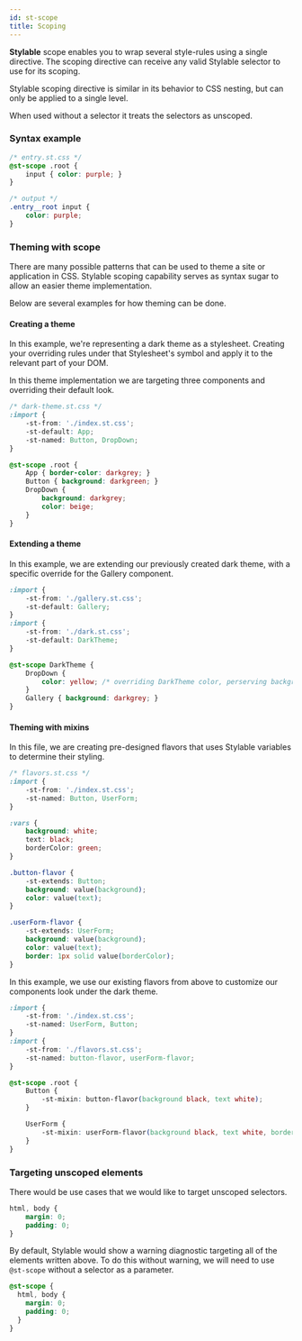```yaml
---
id: st-scope
title: Scoping
---
```


**Stylable** scope enables you to wrap several style-rules using a single directive.
The scoping directive can receive any valid Stylable selector to use for its scoping.

Stylable scoping directive is similar in its behavior to CSS nesting, but can only be applied to a single level.

When used without a selector it treats the selectors as unscoped.
### Syntax example
```css
/* entry.st.css */
@st-scope .root {
    input { color: purple; }  
}
```

```css
/* output */
.entry__root input {
    color: purple;
} 
```

### Theming with scope

There are many possible patterns that can be used to theme a site or application in CSS. Stylable scoping capability serves as syntax sugar to allow an easier theme implementation.

Below are several examples for how theming can be done.

#### Creating a theme
In this example, we're representing a dark theme as a stylesheet. Creating your overriding rules under that Stylesheet's symbol and apply it to the relevant part of your DOM.

In this theme implementation we are targeting three components and overriding their default look.

```css
/* dark-theme.st.css */
:import {
    -st-from: './index.st.css';
    -st-default: App;
    -st-named: Button, DropDown;
}

@st-scope .root {
    App { border-color: darkgrey; }
    Button { background: darkgreen; }
    DropDown {
        background: darkgrey;
        color: beige;
    }
}
```

#### Extending a theme
In this example, we are extending our previously created dark theme, with a specific override for the Gallery component.

```css
:import {
    -st-from: './gallery.st.css';
    -st-default: Gallery;
}
:import {
    -st-from: './dark.st.css';
    -st-default: DarkTheme;
}

@st-scope DarkTheme {
    DropDown {
        color: yellow; /* overriding DarkTheme color, perserving background */
    }
    Gallery { background: darkgrey; }
}
```

#### Theming with mixins
In this file, we are creating pre-designed flavors that uses Stylable variables to determine their styling.

```css
/* flavors.st.css */
:import {
    -st-from: './index.st.css';
    -st-named: Button, UserForm;
}

:vars {
    background: white;
    text: black;
    borderColor: green;
}

.button-flavor {
    -st-extends: Button;
    background: value(background);
    color: value(text);
}

.userForm-flavor {
    -st-extends: UserForm;
    background: value(background);
    color: value(text);
    border: 1px solid value(borderColor);
}
```

In this example, we use our existing flavors from above to customize our components look under the dark theme.

```css
:import {
    -st-from: './index.st.css';
    -st-named: UserForm, Button;
}
:import {
    -st-from: './flavors.st.css';
    -st-named: button-flavor, userForm-flavor;
}

@st-scope .root {
    Button {
        -st-mixin: button-flavor(background black, text white);
    }

    UserForm {
        -st-mixin: userForm-flavor(background black, text white, borderColor #f4f4f4);
    }
}
```

### Targeting unscoped elements 

There would be use cases that we would like to target unscoped selectors.


```css
html, body {
    margin: 0;
    padding: 0;
}
```


By default, Stylable would show a warning diagnostic targeting all of the elements written above. To do this without warning, we will need to use `@st-scope` without a selector as a parameter.

```css
@st-scope {
  html, body {
    margin: 0;
    padding: 0;
  }
}
```